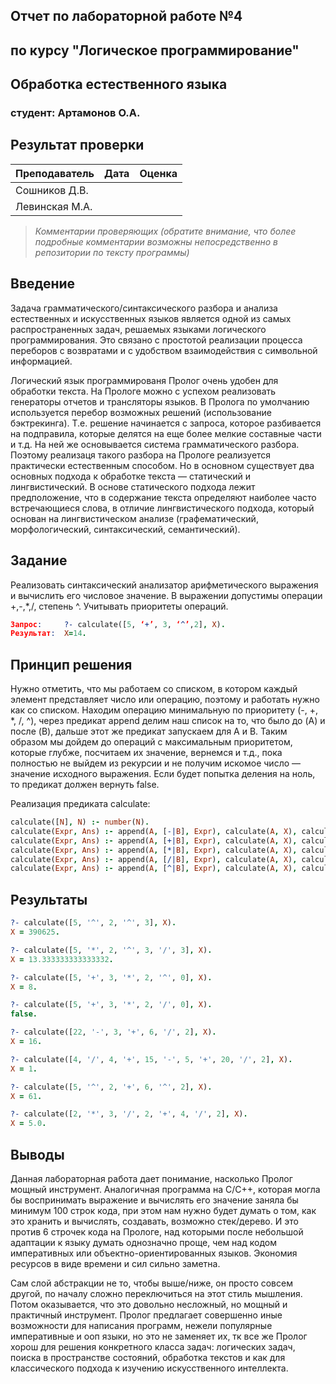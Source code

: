 ## Отчет по лабораторной работе №4
## по курсу "Логическое программирование"

## Обработка естественного языка

### студент: Артамонов О.А.

## Результат проверки

| Преподаватель     | Дата         |  Оценка       |
|-------------------|--------------|---------------|
| Сошников Д.В. |              |               |
| Левинская М.А.|              |               |

> *Комментарии проверяющих (обратите внимание, что более подробные комментарии возможны непосредственно в репозитории по тексту программы)*


## Введение

Задача грамматического/синтаксического разбора и анализа естественных и искусственных языков является одной из самых распространенных задач, решаемых языками логического программирования. Это связано с простотой реализации процесса переборов с возвратами и с удобством взаимодействия с символьной информацией.

Логический язык программированя Пролог очень удобен для обработки текста. На Прологе можно с успехом реализовать генераторы отчетов и трансляторы языков. В Пролога по умолчанию используется перебор возможных решений (использование бэктрекинга). Т.е. решение начинается с запроса, которое разбивается на подправила, которые делятся на еще более мелкие составные части и т.д. На ней же основывается система грамматического разбора. Поэтому реализаця такого разбора на Прологе реализуется практически естественным способом. Но в основном существует два основных подхода к обработке текста — статический и лингвистический. В основе статического подхода лежит предположение, что в содержание текста определяют наиболее часто встречающиеся слова, в отличие лингвистического подхода, который основан на лингвистическом анализе (графематический, морфологический, синтаксический, семантический).
## Задание

Реализовать синтаксический анализатор арифметического выражения и вычислить его числовое значение. В выражении допустимы операции +,-,*,/, степень ^. Учитывать приоритеты операций.
```prolog
Запрос:     ?- calculate([5, ‘+’, 3, ‘^’,2], X).
Результат:  X=14.
```

## Принцип решения

Нужно отметить, что мы работаем со списком, в котором каждый элемент представляет число или операцию, поэтому и работать нужно как со списком. Находим операцию минимальную по приоритету (-, +, *, /, ^), через предикат append делим наш список на то, что было до (A) и после (B), дальше этот же предикат запускаем для A и B. Таким образом мы дойдем до операций с максимальным приоритетом, которые глубже, посчитаем их значение, вернемся и т.д., пока полностью не выйдем из рекурсии и не получим искомое число — значение исходного выражения. Если будет попытка деления на ноль, то предикат должен вернуть false.

Реализация предиката calculate:
```prolog
calculate([N], N) :- number(N).
calculate(Expr, Ans) :- append(A, [-|B], Expr), calculate(A, X), calculate(B, Y), !, Ans is X - Y.
calculate(Expr, Ans) :- append(A, [+|B], Expr), calculate(A, X), calculate(B, Y), !, Ans is X + Y.
calculate(Expr, Ans) :- append(A, [*|B], Expr), calculate(A, X), calculate(B, Y), !, Ans is X * Y.
calculate(Expr, Ans) :- append(A, [/|B], Expr), calculate(A, X), calculate(B, Y), !, Y \= 0, Ans is X / Y.
calculate(Expr, Ans) :- append(A, [^|B], Expr), calculate(A, X), calculate(B, Y), !, Ans is X ** Y.
```
## Результаты

```prolog
?- calculate([5, '^', 2, '^', 3], X).
X = 390625.

?- calculate([5, '*', 2, '^', 3, '/', 3], X).
X = 13.333333333333332.

?- calculate([5, '+', 3, '*', 2, '^', 0], X).
X = 8.

?- calculate([5, '+', 3, '*', 2, '/', 0], X).
false.

?- calculate([22, '-', 3, '+', 6, '/', 2], X).
X = 16.

?- calculate([4, '/', 4, '+', 15, '-', 5, '+', 20, '/', 2], X).
X = 1.

?- calculate([5, '^', 2, '+', 6, '^', 2], X).
X = 61.

?- calculate([2, '*', 3, '/', 2, '+', 4, '/', 2], X).
X = 5.0.
```

## Выводы

Данная лабораторная работа дает понимание, насколько Пролог мощный инструмент. Аналогичная программа на C/C++, которая могла бы воспринимать выражение и вычислять его значение заняла бы минимум 100 строк кода, при этом нам нужно будет думать о том, как это хранить и вычислять, создавать, возможно стек/дерево. И это против 6 строчек кода на Прологе, над которыми после небольшой адаптации к языку думать однозначно проще, чем над кодом императивных или объектно-ориентированных языков. Экономия ресурсов в виде времени и сил сильно заметна.

Сам слой абстракции не то, чтобы выше/ниже, он просто совсем другой, по началу сложно переключиться на этот стиль мышления. Потом оказывается, что это довольно несложный, но 
мощный и практичный инструмент. Пролог предлагает совершенно иные возможности для написания программ, нежели популярные императивные и ооп языки, но это не заменяет их, тк все же Пролог хорош для решения конкретного класса задач: логических задач, поиска в пространстве состояний, обработка текстов и как для классического подхода к изучению искусственного интеллекта.